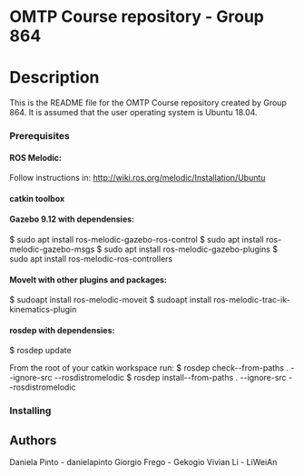 # OMTP Course repository - Group 864

# Description
This is the README file for the OMTP Course repository created by Group 864.
It is assumed that the user operating system is Ubuntu 18.04.

### Prerequisites
#### ROS Melodic: 
Follow instructions in: http://wiki.ros.org/melodic/Installation/Ubuntu

#### catkin toolbox

#### Gazebo 9.12 with dependensies: 
$ sudo apt install ros-melodic-gazebo-ros-control
$ sudo apt install ros-melodic-gazebo-msgs
$ sudo apt install ros-melodic-gazebo-plugins
$ sudo apt install ros-melodic-ros-controllers

#### MoveIt with other plugins and packages: 
$ sudoapt install ros-melodic-moveit
$ sudoapt install ros-melodic-trac-ik-kinematics-plugin

#### rosdep with dependensies:
$ rosdep update

From the root of your catkin workspace run: 
$ rosdep check--from-paths . --ignore-src --rosdistromelodic
$ rosdep install--from-paths . --ignore-src --rosdistromelodic


### Installing




## Authors
Daniela Pinto - danielapinto
Giorgio Frego - Gekogio
Vivian Li - LiWeiAn
